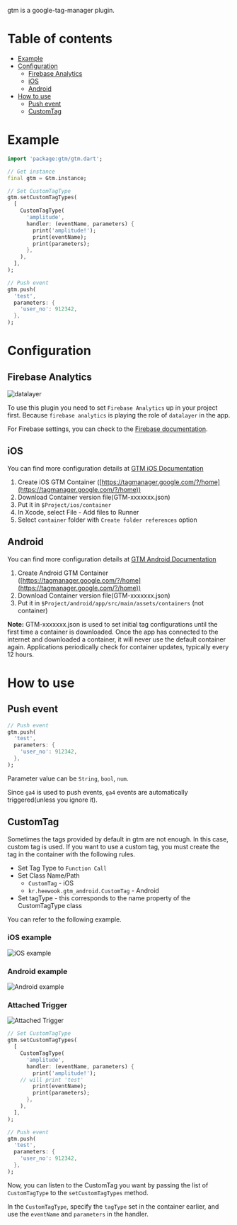 gtm is a google-tag-manager plugin.

# Table of contents

- [Example](#example)
- [Configuration](#configuration)
  - [Firebase Analytics](#firebase-analytics)
  - [iOS](#ios)
  - [Android](#android)
- [How to use](#how-to-use)
  - [Push event](#push-event)
  - [CustomTag](#customtag)

# Example

```dart
import 'package:gtm/gtm.dart';

// Get instance
final gtm = Gtm.instance;

// Set CustomTagType
gtm.setCustomTagTypes(
  [
    CustomTagType(
      'amplitude',
      handler: (eventName, parameters) {
        print('amplitude!');
        print(eventName);
        print(parameters);
      },
    ),
  ],
);

// Push event
gtm.push(
  'test',
  parameters: {
    'user_no': 912342,
  },
);
```

# Configuration

## Firebase Analytics

![datalayer](https://user-images.githubusercontent.com/46276533/228402526-c6d9c9c7-6099-4696-8f7c-d433a9bb073e.png)

To use this plugin you need to set `Firebase Analytics` up in your project first.
Because `firebase analytics` is playing the role of `datalayer` in the app.

For Firebase settings, you can check to the [Firebase documentation](https://firebase.google.com/docs/analytics/get-started?platform=flutter).

## iOS

You can find more configuration details at [GTM iOS Documentation](https://developers.google.com/tag-platform/tag-manager/ios/v5)

1. Create iOS GTM Container ([https://tagmanager.google.com/?/home](https://tagmanager.google.com/?/home))
2. Download Container version file(GTM-xxxxxxx.json)
3. Put it in `$Project/ios/container`
4. In Xcode, select File - Add files to Runner
5. Select `container` folder with `Create folder references` option

## Android

You can find more configuration details at [GTM Android Documentation](https://developers.google.com/tag-platform/tag-manager/android/v5)

1. Create Android GTM Container ([https://tagmanager.google.com/?/home](https://tagmanager.google.com/?/home))
2. Download Container version file(GTM-xxxxxxx.json)
3. Put it in `$Project/android/app/src/main/assets/containers` (not container)

**Note:** GTM-xxxxxxx.json is used to set initial tag configurations until the first time a container is downloaded. Once the app has connected to the internet and downloaded a container, it will never use the default container again. Applications periodically check for container updates, typically every 12 hours.
</aside>

# **How to use**

## Push event

```dart
// Push event
gtm.push(
  'test',
  parameters: {
    'user_no': 912342,
  },
);
```

Parameter value can be `String`, `bool`, `num`.

Since `ga4` is used to push events, `ga4` events are automatically triggered(unless you ignore it).

## CustomTag

Sometimes the tags provided by default in gtm are not enough. In this case, custom tag is used. If you want to use a custom tag, you must create the tag in the container with the following rules.

- Set Tag Type to `Function Call`
- Set Class Name/Path
    - `CustomTag` - iOS
    - `kr.heewook.gtm_android.CustomTag` - Android
- Set tagType - this corresponds to the name property of the CustomTagType class

You can refer to the following example.

### iOS example
![iOS example](https://user-images.githubusercontent.com/46276533/228402694-40be41e4-3f12-4de8-94e5-87f3806be116.png)

### Android example
![Android example](https://user-images.githubusercontent.com/46276533/228402946-53f72127-4c24-4a8f-8cfa-62be48ea63a2.png)

### Attached Trigger
![Attached Trigger](https://user-images.githubusercontent.com/46276533/228402997-b4725512-ab6e-4bf6-aa05-4a23596568c6.png)

```dart
// Set CustomTagType
gtm.setCustomTagTypes(
  [
    CustomTagType(
      'amplitude',
      handler: (eventName, parameters) {
        print('amplitude!');
	// will print 'test'
        print(eventName);
        print(parameters);
      },
    ),
  ],
);

// Push event
gtm.push(
  'test',
  parameters: {
    'user_no': 912342,
  },
);
```

Now, you can listen to the CustomTag you want by passing the list of `CustomTagType` to the `setCustomTagTypes` method.

In the `CustomTagType`, specify the `tagType` set in the container earlier, and use the `eventName` and `parameters` in the handler.
